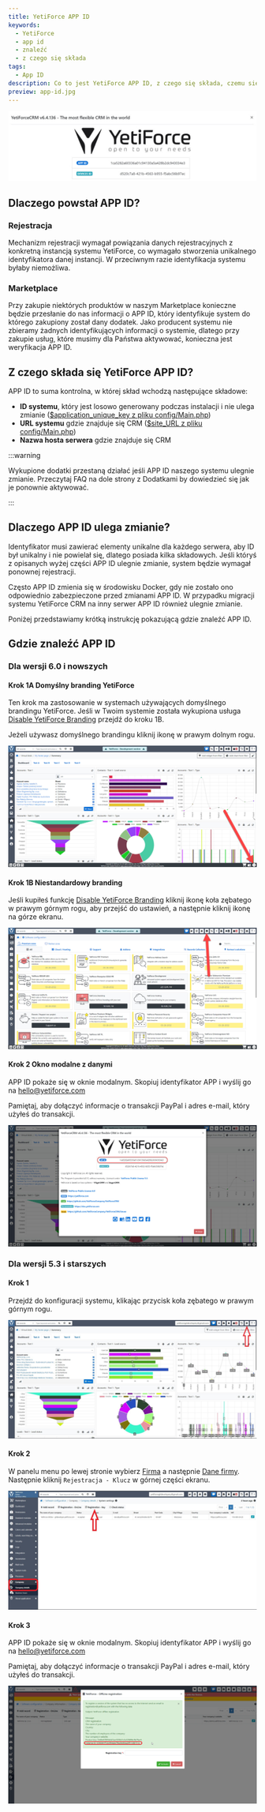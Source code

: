 ```yaml
---
title: YetiForce APP ID
keywords:
  - YetiForce
  - app id
  - znaleźć
  - z czego się składa
tags:
  - App ID
description: Co to jest YetiForce APP ID, z czego się składa, czemu się zmienia, gdzie je znaleźć?
preview: app-id.jpg
---
```


![App ID](app-id.jpg)

## Dlaczego powstał APP ID?

### Rejestracja

Mechanizm rejestracji wymagał powiązania danych rejestracyjnych z konkretną instancją systemu YetiForce, co wymagało stworzenia unikalnego identyfikatora danej instancji. W przeciwnym razie identyfikacja systemu byłaby niemożliwa.

### Marketplace

Przy zakupie niektórych produktów w naszym Marketplace konieczne będzie przesłanie do nas informacji o APP ID, który identyfikuje system do którego zakupiony został dany dodatek. Jako producent systemu nie zbieramy żadnych identyfikujących informacji o systemie, dlatego przy zakupie usług, które musimy dla Państwa aktywować, konieczna jest weryfikacja APP ID.

## Z czego składa się YetiForce APP ID?

APP ID to suma kontrolna, w której skład wchodzą następujące składowe:

- **ID systemu**, który jest losowo generowany podczas instalacji i nie ulega zmianie ([$application_unique_key z pliku config/Main.php](https://doc.yetiforce.com/code/classes/Config-Main.html#property_application_unique_key))
- **URL systemu** gdzie znajduje się CRM ([$site_URL z pliku config/Main.php](https://doc.yetiforce.com/code/classes/Config-Main.html#property_site_URL))
- **Nazwa hosta serwera** gdzie znajduje się CRM

:::warning

Wykupione dodatki przestaną działać jeśli APP ID naszego systemu ulegnie zmianie. Przeczytaj FAQ na dole strony z Dodatkami by dowiedzieć się jak je ponownie aktywować.

:::

## Dlaczego APP ID ulega zmianie?

Identyfikator musi zawierać elementy unikalne dla każdego serwera, aby ID był unikalny i nie powielał się, dlatego posiada kilka składowych. Jeśli któryś z opisanych wyżej części APP ID ulegnie zmianie, system będzie wymagał ponownej rejestracji.

Często APP ID zmienia się w środowisku Docker, gdy nie zostało ono odpowiednio zabezpieczone przed zmianami APP ID. W przypadku migracji systemu YetiForce CRM na inny serwer APP ID również ulegnie zmianie.

Poniżej przedstawiamy krótką instrukcję pokazującą gdzie znaleźć APP ID.

## Gdzie znaleźć APP ID

### Dla wersji 6.0 i nowszych

#### Krok 1A Domyślny branding YetiForce

Ten krok ma zastosowanie w systemach używających domyślnego brandingu YetiForce. Jeśli w Twoim systemie została wykupiona usługa [Disable YetiForce Branding](https://yetiforce.com/pl/yetiforce-branding) przejdź do kroku 1B.

Jeżeli używasz domyślnego brandingu kliknij ikonę <i className="fas fa-info-circle fa-fw"></i> w prawym dolnym rogu.

![App ID](app-id-1.jpg)

#### Krok 1B Niestandardowy branding

Jeśli kupiłeś funkcję [Disable YetiForce Branding](https://yetiforce.com/pl/yetiforce-branding) kliknij ikonę koła zębatego <i className="fas fa-cog fa-fw"></i> w prawym górnym rogu, aby przejść do ustawień, a następnie kliknij ikonę <i className="fas fa-info-circle fa-fw"></i> na górze ekranu.

![App ID](app-id-2.jpg)

#### Krok 2 Okno modalne z danymi

APP ID pokaże się w oknie modalnym. Skopiuj identyfikator APP i wyślij go na hello@yetiforce.com

Pamiętaj, aby dołączyć informacje o transakcji PayPal i adres e-mail, który użyłeś do transakcji.

![App ID](app-id-0.jpg)

### Dla wersji 5.3 i starszych

#### Krok 1

Przejdź do konfiguracji systemu, klikając przycisk koła zębatego <i className="fas fa-cog fa-fw"></i> w prawym górnym rogu.

![App ID](app-id-3.jpg)

#### Krok 2

W panelu menu po lewej stronie wybierz [Firma](/administrator-guides/company) a następnie [Dane firmy](/administrator-guides/company/company-details/). Następnie kliknij `Rejestracja - Klucz` w górnej części ekranu.

![App ID](app-id-4.jpg)

#### Krok 3

APP ID pokaże się w oknie modalnym. Skopiuj identyfikator APP i wyślij go na hello@yetiforce.com

Pamiętaj, aby dołączyć informacje o transakcji PayPal i adres e-mail, który użyłeś do transakcji.

![App ID](app-id-4.png)
